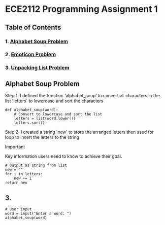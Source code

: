 # ECE2112 Programming Assignment 1

## Table of Contents
### 1. [Alphabet Soup Problem](https://github.com/eltonching88/ECE2112-Projects?tab=readme-ov-file#alphabet-soup-problem-1)
### 2. [Emoticon Problem]()
### 3. [Unpacking List Problem]()


## **Alphabet Soup Problem**
Step 1. I defined the function 'alphabet_soup' to convert all characters in the list 'letters' to lowercase and sort the characters
```
def alphabet_soup(word):
    # Convert to lowercase and sort the list
    letters = list(word.lower())
    letters.sort()
```
Step 2. I created a string 'new' to store the arranged letters then used for loop to insert the letters to the string
> [!IMPORTANT]
> Key information users need to know to achieve their goal.
```  
# Output as string from list
new = ""
for i in letters:
    new += i
return new
```
## 3.
    # User input
    word = input("Enter a word: ")
    alphabet_soup(word)
